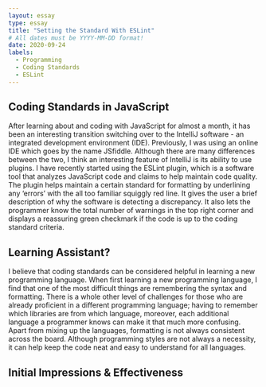 ```yaml
---
layout: essay
type: essay
title: "Setting the Standard With ESLint"
# All dates must be YYYY-MM-DD format!
date: 2020-09-24
labels:
  - Programming
  - Coding Standards
  - ESLint
---
```


## Coding Standards in JavaScript
After learning about and coding with JavaScript for almost a month, it has been an interesting transition switching over to the IntelliJ software - an integrated development environment (IDE).  Previously, I was using an online IDE which goes by the name JSfiddle.  Although there are many differences between the two, I think an interesting feature of IntelliJ is its ability to use plugins.  I have recently started using the ESLint plugin, which is a software tool that analyzes JavaScript code and claims to help maintain code quality.  The plugin helps maintain a certain standard for formatting by underlining any ‘errors’ with the all too familiar squiggly red line.  It gives the user a brief description of why the software is detecting a discrepancy.  It also lets the programmer know the total number of warnings in the top right corner and displays a reassuring green checkmark if the code is up to the coding standard criteria.

## Learning Assistant?
I believe that coding standards can be considered helpful in learning a new programming language.  When first learning a new programming language, I find that one of the most difficult things are remembering the syntax and formatting.  There is a whole other level of challenges for those who are already proficient in a different programming language; having to remember which libraries are from which language, moreover, each additional language a programmer knows can make it that much more confusing.  Apart from mixing up the languages, formatting is not always consistent across the board.  Although programming styles are not always a necessity, it can help keep the code neat and easy to understand for all languages.

## Initial Impressions & Effectiveness
